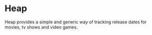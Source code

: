 # Heap

Heap provides a simple and generic way of tracking release dates for movies, tv shows and video games.
